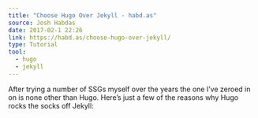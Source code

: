 ```yaml
---
title: "Choose Hugo Over Jekyll - habd.as"
source: Josh Habdas
date: 2017-02-1 22:26
link: https://habd.as/choose-hugo-over-jekyll/
type: Tutorial
tool:
  - hugo
  - jekyll
---
```

After trying a number of SSGs myself over the years the one I’ve zeroed in on is none other than Hugo. Here’s just a few of the reasons why Hugo rocks the socks off Jekyll:





